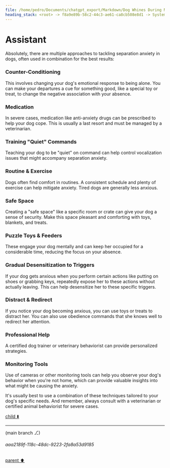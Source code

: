 ```yaml
---
file: /home/pedro/Documents/chatgpt_export/Markdown/Dog Whines During Meal prep.md
heading_stack: <root> -> f8a9e89b-58c2-44c3-ae61-ca8cb508e8d1 -> System -> 882793de-a7d7-4ec2-9c24-e27974f49f8d -> System -> aaa28ef5-747b-461e-aad6-8dbc6e13b2c4 -> User -> 59a2bcdc-4eb0-4876-b731-6b267724b266 -> Assistant -> aaa22962-7ef0-43e6-9d6b-626d4bcfbf86 -> User -> e5ac93a4-280d-4663-be53-5204362fd9bb -> Assistant -> aaa2da67-0040-49e7-a83e-bdfca9eaec3b -> User -> 44928bbd-2bcb-42c6-a086-f6388a97e3f9 -> Assistant -> Steps for Desensitization: -> Generalization to Other Behaviors: -> aaa25c20-9d84-45ca-90a9-ecad2b3c1a2d -> User -> dc75a6ee-fa59-489a-804a-9e386ecc7dc4 -> Assistant -> Steps for Desensitization for Separation Anxiety: -> aaa2dd96-7a0b-4da2-913f-7f4eae217727 -> User -> 0c63b759-93c7-4287-b591-3d4d417adf23 -> Assistant
---
```

# Assistant

Absolutely, there are multiple approaches to tackling separation anxiety in dogs, often used in combination for the best results:

### Counter-Conditioning
This involves changing your dog's emotional response to being alone. You can make your departures a cue for something good, like a special toy or treat, to change the negative association with your absence.

### Medication
In severe cases, medication like anti-anxiety drugs can be prescribed to help your dog cope. This is usually a last resort and must be managed by a veterinarian.

### Training "Quiet" Commands
Teaching your dog to be "quiet" on command can help control vocalization issues that might accompany separation anxiety.

### Routine & Exercise
Dogs often find comfort in routines. A consistent schedule and plenty of exercise can help mitigate anxiety. Tired dogs are generally less anxious.

### Safe Space
Creating a "safe space" like a specific room or crate can give your dog a sense of security. Make this space pleasant and comforting with toys, blankets, and treats.

### Puzzle Toys & Feeders
These engage your dog mentally and can keep her occupied for a considerable time, reducing the focus on your absence.

### Gradual Desensitization to Triggers
If your dog gets anxious when you perform certain actions like putting on shoes or grabbing keys, repeatedly expose her to these actions without actually leaving. This can help desensitize her to these specific triggers.

### Distract & Redirect
If you notice your dog becoming anxious, you can use toys or treats to distract her. You can also use obedience commands that she knows well to redirect her attention.

### Professional Help
A certified dog trainer or veterinary behaviorist can provide personalized strategies.

### Monitoring Tools
Use of cameras or other monitoring tools can help you observe your dog's behavior when you're not home, which can provide valuable insights into what might be causing the anxiety.

It's usually best to use a combination of these techniques tailored to your dog's specific needs. And remember, always consult with a veterinarian or certified animal behaviorist for severe cases.

[child ⬇️](#aaa2189f-118c-48dc-9223-2fa8a53d9185)

---

(main branch ⎇)
###### aaa2189f-118c-48dc-9223-2fa8a53d9185
[parent ⬆️](#0c63b759-93c7-4287-b591-3d4d417adf23)
